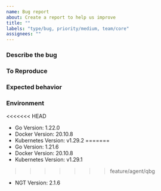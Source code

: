 ```yaml
---
name: Bug report
about: Create a report to help us improve
title: ""
labels: "type/bug, priority/medium, team/core"
assignees: ""
---
```


### Describe the bug

<!-- A clear and concise description of what the bug is. -->

### To Reproduce

<!-- Please describe the steps to reproduce the behavior: -->

### Expected behavior

<!-- A clear and concise description of what you expected to happen. -->

### Environment

<!--- Please change the versions below along with your environment -->

<<<<<<< HEAD
- Go Version: 1.22.0
- Docker Version: 20.10.8
- Kubernetes Version: v1.29.2
=======
- Go Version: 1.21.6
- Docker Version: 20.10.8
- Kubernetes Version: v1.29.1
>>>>>>> feature/agent/qbg
- NGT Version: 2.1.6
